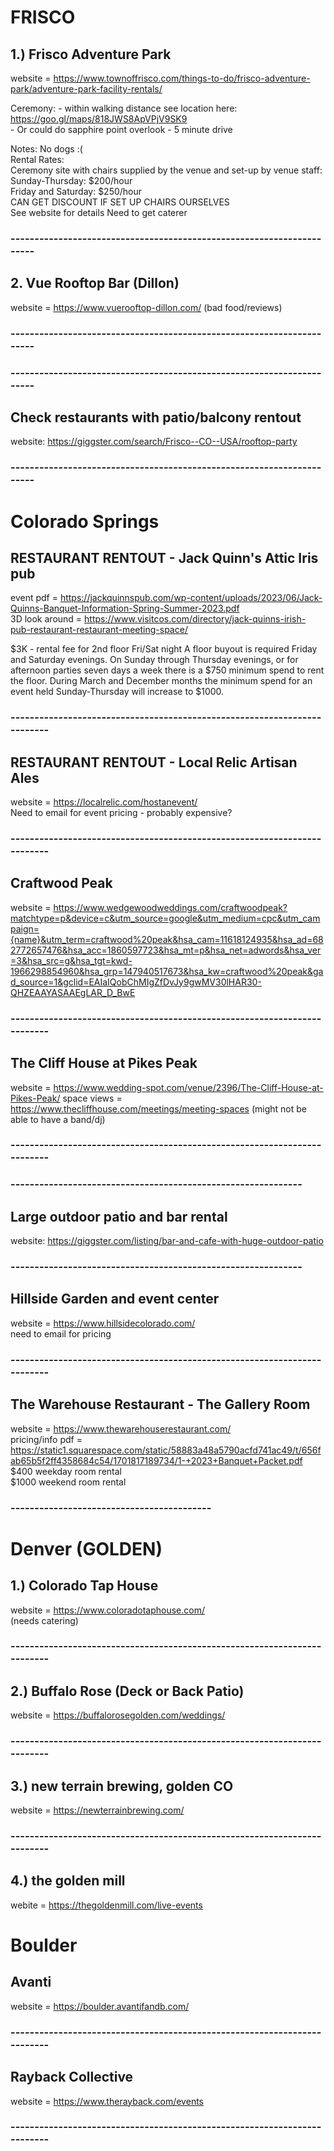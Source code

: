 


# FRISCO #

## 1.) Frisco Adventure Park ## 
website =  https://www.townoffrisco.com/things-to-do/frisco-adventure-park/adventure-park-facility-rentals/

Ceremony:
    - within walking distance see location here: https://goo.gl/maps/818JWS8ApVPjV9SK9    \
    - Or could do sapphire point overlook - 5 minute drive


Notes: 
No dogs :( \
Rental Rates: \
Ceremony site with chairs supplied by the venue and set-up by venue staff: \
Sunday-Thursday: $200/hour \
Friday and Saturday: $250/hour \
CAN GET DISCOUNT IF SET UP CHAIRS OURSELVES \
See website for details
Need to get caterer
### ---------------------------------------------------------------------- ###

## 2. Vue Rooftop Bar (Dillon) ##
website = https://www.vuerooftop-dillon.com/
(bad food/reviews)
### ---------------------------------------------------------------------- ###


### ---------------------------------------------------------------------- ###
## Check restaurants with patio/balcony rentout ## 
website: https://giggster.com/search/Frisco--CO--USA/rooftop-party
### ---------------------------------------------------------------------- ###


# Colorado Springs #

##  RESTAURANT RENTOUT - Jack Quinn's Attic Iris pub  ##
event pdf = https://jackquinnspub.com/wp-content/uploads/2023/06/Jack-Quinns-Banquet-Information-Spring-Summer-2023.pdf   <br>
3D look around  = https://www.visitcos.com/directory/jack-quinns-irish-pub-restaurant-restaurant-meeting-space/    <br>

$3K - rental fee for 2nd floor Fri/Sat night
A floor  buyout is required Friday and Saturday evenings.
On Sunday through Thursday evenings, or for afternoon parties seven days a
week there is a $750 minimum spend to rent the floor. During March and
December months the minimum spend for an event held Sunday-Thursday will
increase to $1000. 

### ------------------------------------------------------------------------- ###
##  RESTAURANT RENTOUT - Local Relic Artisan Ales  ##
website = https://localrelic.com/hostanevent/    <br>
Need to email for event pricing - probably expensive?

### ------------------------------------------------------------------------- ###
## Craftwood Peak ## 
website = https://www.wedgewoodweddings.com/craftwoodpeak?matchtype=p&device=c&utm_source=google&utm_medium=cpc&utm_campaign={name}&utm_term=craftwood%20peak&hsa_cam=11618124935&hsa_ad=682772657476&hsa_acc=1860597723&hsa_mt=p&hsa_net=adwords&hsa_ver=3&hsa_src=g&hsa_tgt=kwd-1966298854960&hsa_grp=147940517673&hsa_kw=craftwood%20peak&gad_source=1&gclid=EAIaIQobChMIgZfDvJy9gwMV30lHAR30-QHZEAAYASAAEgLAR_D_BwE
### ------------------------------------------------------------------------- ###
## The Cliff House at Pikes Peak ## 
website = https://www.wedding-spot.com/venue/2396/The-Cliff-House-at-Pikes-Peak/
space views = https://www.thecliffhouse.com/meetings/meeting-spaces
(might not be able to have a band/dj)
### ------------------------------------------------------------------------- ###

### ------------------------------------------------------------- ###
## Large outdoor patio and bar rental ##
website: https://giggster.com/listing/bar-and-cafe-with-huge-outdoor-patio
### ------------------------------------------------------------- ###


##  Hillside Garden and event center
website = https://www.hillsidecolorado.com/ <br>
need to email for pricing
### ------------------------------------------------------------------------- ###

## The Warehouse Restaurant -  The Gallery Room ##
website = https://www.thewarehouserestaurant.com/  <br>
pricing/info pdf = https://static1.squarespace.com/static/58883a48a5790acfd741ac49/t/656fab65b5f2ff4358684c54/1701817189734/1-+2023+Banquet+Packet.pdf  <br>
$400 weekday room rental  <br>
$1000 weekend room rental
### ------------------------------------------ ###

# Denver (GOLDEN) #

## 1.)  Colorado Tap House    ##
website = https://www.coloradotaphouse.com/     <br>
(needs catering)
### ------------------------------------------------------------------------- ###

## 2.) Buffalo Rose (Deck or Back Patio) ##
website = https://buffalorosegolden.com/weddings/
### ------------------------------------------------------------------------- ###

## 3.) new terrain brewing, golden CO ##
website = https://newterrainbrewing.com/
### ------------------------------------------------------------------------- ###

## 4.) the golden mill ##
webite = https://thegoldenmill.com/live-events


# Boulder  #

##  Avanti ##
website = https://boulder.avantifandb.com/
### ------------------------------------------------------------------------- ###

##  Rayback Collective ##
website = https://www.therayback.com/events
### ------------------------------------------------------------------------- ###


